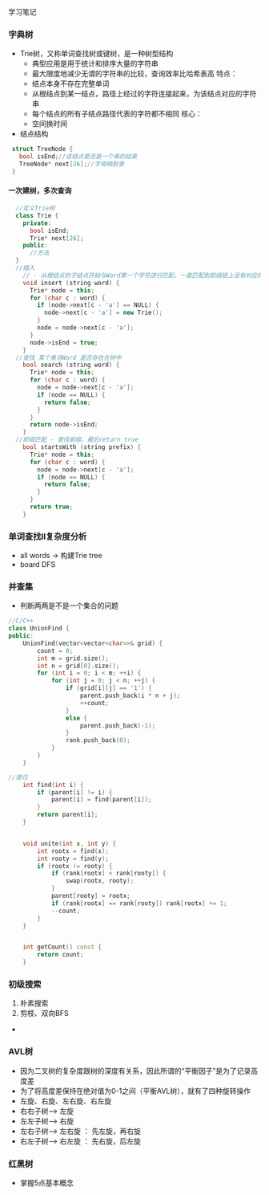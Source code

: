学习笔记
### 字典树
  - Trie树，又称单词查找树或键树，是一种树型结构
    - 典型应用是用于统计和排序大量的字符串
    - 最大限度地减少无谓的字符串的比较，查询效率比哈希表高
    特点：
     - 结点本身不存在完整单词
     - 从根结点到某一结点，路径上经过的字符连接起来，为该结点对应的字符串
     - 每个结点的所有子结点路径代表的字符都不相同
    核心：
     - 空间换时间
  - 结点结构
   ```c++
    struct TreeNode {
      bool isEnd;//该结点是否是一个串的结束
      TreeNode* next[26];//字母映射表
    }
   ```
#### 一次建树，多次查询
```C++
  //定义Trie树
  class Trie {
    private:
      bool isEnd;
      Trie* next[26];
    public:
      //方法
  }
  //插入 
    // - 从根结点的子结点开始与Word第一个字符进行匹配，一直匹配到前缀链上没有对应的字符，开始不断开辟新的结点，直到插入完Word的最后一个字符，同时将最后一个节点的isEnd = true
    void insert (string word) {
      Trie* node = this;
      for (char c : word) {
        if (node->next[c - 'a'] == NULL) {
          node->next[c - 'a'] = new Trie();
        }
        node = node->next[c - 'a'];
      }
      node->isEnd = true;
    }
  //查找 某个单词Word 是否存在在树中
    bool search (string word) {
      Trie* node = this;
      for (char c : word) {
        node = node->next[c - 'a'];
        if (node == NULL) {
          return false;
        }
      }
      return node->isEnd;
    }
  //前缀匹配 - 查找前缀，最后return true
    bool startsWith (string prefix) {
      Trie* node = this;
      for (char c : word) {
        node = node->next[c - 'a'];
        if (node == NULL) {
          return false;
        }
      }
      return true;
    }
```
### 单词查找II复杂度分析
  - all words -> 构建Trie tree
  - board DFS

### 并查集
  - 判断两两是不是一个集合的问题
```C++
//C/C++
class UnionFind {
public:
    UnionFind(vector<vector<char>>& grid) {
        count = 0;
        int m = grid.size();
        int n = grid[0].size();
        for (int i = 0; i < m; ++i) {
            for (int j = 0; j < n; ++j) {
                if (grid[i][j] == '1') {
                    parent.push_back(i * n + j);
                    ++count;
                }
                else {
                    parent.push_back(-1);
                }
                rank.push_back(0);
            }
        }
    }

//递归
    int find(int i) {
        if (parent[i] != i) {
            parent[i] = find(parent[i]);
        }
        return parent[i];
    }


    void unite(int x, int y) {
        int rootx = find(x);
        int rooty = find(y);
        if (rootx != rooty) {
            if (rank[rootx] < rank[rooty]) {
                swap(rootx, rooty);
            }
            parent[rooty] = rootx;
            if (rank[rootx] == rank[rooty]) rank[rootx] += 1;
            --count;
        }
    }


    int getCount() const {
        return count;
    }

```
### 初级搜索
 1. 朴素搜索
 2. 剪枝、双向BFS
  - 

### AVL树
 - 因为二叉树的复杂度跟树的深度有关系，因此所谓的“平衡因子”是为了记录高度差
 - 为了将高度差保持在绝对值为0-1之间（平衡AVL树），就有了四种旋转操作
 - 左旋、右旋、左右旋、右左旋
  - 右右子树--> 左旋
  - 左左子树--> 右旋 
  - 左右子树--> 左右旋 ： 先左旋，再右旋
  - 右左子树--> 右左旋 ： 先右旋，后左旋
### 红黑树
 - 掌握5点基本概念
